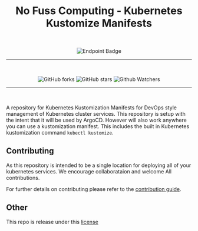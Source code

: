 <span style="text-align: center;">

# No Fuss Computing - Kubernetes Kustomize Manifests

<br>

![Endpoint Badge](https://img.shields.io/endpoint?url=https%3A%2F%2Fraw.githubusercontent.com%2Fnofusscomputing%2Fkubernetes%2Frefs%2Fheads%2Fdevelopment%2F.meta%2Fproject_status.json)

----

<br>

![GitHub forks](https://img.shields.io/github/forks/NofussComputing/kubernetes?logo=github&style=plastic&color=000000&labell=Forks) ![GitHub stars](https://img.shields.io/github/stars/NofussComputing/kubernetes?color=000000&logo=github&style=plastic) ![Github Watchers](https://img.shields.io/github/watchers/NofussComputing/kubernetes?color=000000&label=Watchers&logo=github&style=plastic)


---

</span>

<br>

A repository for Kubernetes Kustomization Manifests for DevOps style management of Kubernetes cluster services. This repository is setup with the intent that it will be used by ArgoCD. However will also work anywhere you can use a kustomization manifest. This includes the built in Kubernetes kustomization command `kubectl kustomize`.


## Contributing

As this repository is intended to be a single location for deploying all of your kubernetes services. We encourage collaborataion and welcome All contributions.

For further details on contributing please refer to the [contribution guide](CONTRIBUTING.md).


## Other

This repo is release under this [license](LICENSE)

